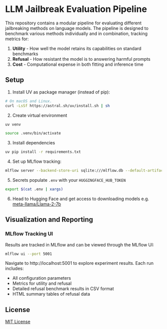 # LLM Jailbreak Evaluation Pipeline

This repository contains a modular pipeline for evaluating different jailbreaking methods on language models. The pipeline is designed to benchmark various methods individually and in combination, tracking metrics for:

1. **Utility** - How well the model retains its capabilities on standard benchmarks
2. **Refusal** - How resistant the model is to answering harmful prompts
3. **Cost** - Computational expense in both fitting and inference time

## Setup

1. Install UV as package manager (instead of pip):
```sh
# On macOS and Linux.
curl -LsSf https://astral.sh/uv/install.sh | sh
```

2. Create virtual environment
```sh
uv venv
```

```sh
source .venv/bin/activate
```

3. Install dependencies
```sh
uv pip install -r requirements.txt
```

4. Set up MLflow tracking:
```sh
mlflow server --backend-store-uri sqlite:///mlflow.db --default-artifact-root ./mlruns
```
5. Secrets
populate `.env` with your `HUGGINGFACE_HUB_TOKEN`
```sh
export $(cat .env | xargs)
```
6. Head to Hugging Face and get access to downloading models
e.g. [meta-llama/Llama-2-7b](https://huggingface.co/meta-llama/Llama-2-7b)


## Visualization and Reporting

### MLflow Tracking UI

Results are tracked in MLflow and can be viewed through the MLflow UI:

```bash
mlflow ui --port 5001
```

Navigate to http://localhost:5001 to explore experiment results. Each run includes:
- All configuration parameters
- Metrics for utility and refusal
- Detailed refusal benchmark results in CSV format
- HTML summary tables of refusal data

## License

[MIT License](LICENSE)